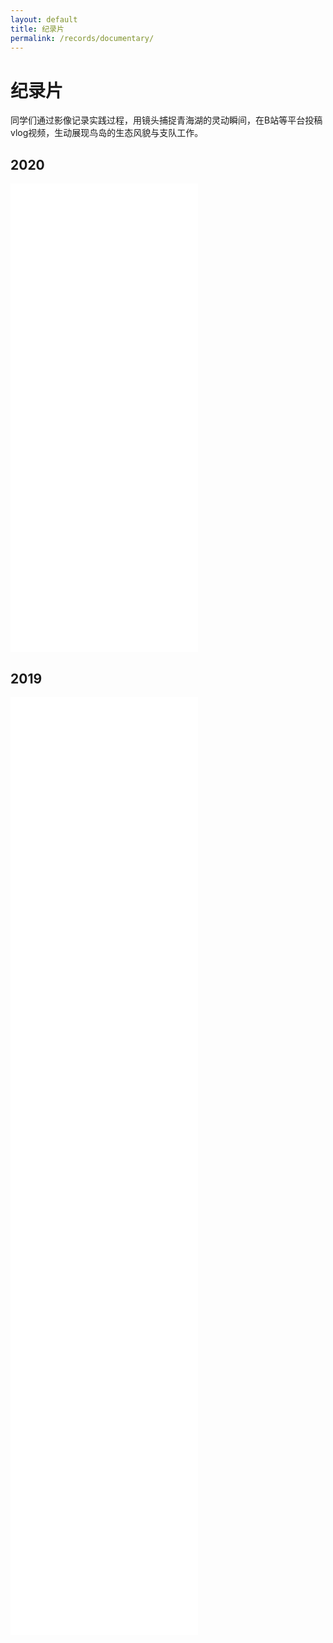 ```yaml
---
layout: default
title: 纪录片
permalink: /records/documentary/
---
```


# 纪录片

同学们通过影像记录实践过程，用镜头捕捉青海湖的灵动瞬间，在B站等平台投稿vlog视频，生动展现鸟岛的生态风貌与支队工作。

## 2020
<div class="video-container">
  <iframe src="//player.bilibili.com/player.html?bvid=BV1c64y1c7p3&page=1" 
          scrolling="no" border="0" frameborder="no" framespacing="0" 
          allowfullscreen="true"></iframe>
</div>

<div class="video-container">
  <iframe src="//player.bilibili.com/player.html?bvid=BV18541187y7&page=1" 
          scrolling="no" border="0" frameborder="no" framespacing="0" 
          allowfullscreen="true"></iframe>
</div>

<div class="video-container">
  <iframe src="//player.bilibili.com/player.html?bvid=BV1oA411Y7LE&page=1" 
          scrolling="no" border="0" frameborder="no" framespacing="0" 
          allowfullscreen="true"></iframe>
</div>

<div class="video-container">
  <iframe src="//player.bilibili.com/player.html?bvid=BV1HC4y1t7CY&page=1" 
          scrolling="no" border="0" frameborder="no" framespacing="0" 
          allowfullscreen="true"></iframe>
</div>

<div class="video-container">
  <iframe src="//player.bilibili.com/player.html?bvid=BV1t54y1U7Pz&page=1" 
          scrolling="no" border="0" frameborder="no" framespacing="0" 
          allowfullscreen="true"></iframe>
</div>

## 2019
<div class="video-container">
  <iframe src="//player.bilibili.com/player.html?bvid=BV1tt411J7XD&page=1" 
          scrolling="no" border="0" frameborder="no" framespacing="0" 
          allowfullscreen="true"></iframe>
</div>

<div class="video-container">
  <iframe src="//player.bilibili.com/player.html?bvid=BV1ft41177eH&page=1" 
          scrolling="no" border="0" frameborder="no" framespacing="0" 
          allowfullscreen="true"></iframe>
</div>

<div class="video-container">
  <iframe src="//player.bilibili.com/player.html?bvid=BV1mt411A7fc&page=1" 
          scrolling="no" border="0" frameborder="no" framespacing="0" 
          allowfullscreen="true"></iframe>
</div>

<div class="video-container">
  <iframe src="//player.bilibili.com/player.html?bvid=BV164411f7bK&page=1" 
          scrolling="no" border="0" frameborder="no" framespacing="0" 
          allowfullscreen="true"></iframe>
</div>

<div class="video-container">
  <iframe src="//player.bilibili.com/player.html?bvid=BV1L4411S7gf&page=1" 
          scrolling="no" border="0" frameborder="no" framespacing="0" 
          allowfullscreen="true"></iframe>
</div>

<div class="video-container">
  <iframe src="//player.bilibili.com/player.html?bvid=BV1s4411S7jF&page=1" 
          scrolling="no" border="0" frameborder="no" framespacing="0" 
          allowfullscreen="true"></iframe>
</div>

<div class="video-container">
  <iframe src="//player.bilibili.com/player.html?bvid=BV1p4411U7Ug&page=1" 
          scrolling="no" border="0" frameborder="no" framespacing="0" 
          allowfullscreen="true"></iframe>
</div>

<div class="video-container">
  <iframe src="//player.bilibili.com/player.html?bvid=BV1F4411Z76J&page=1" 
          scrolling="no" border="0" frameborder="no" framespacing="0" 
          allowfullscreen="true"></iframe>
</div>

<div class="video-container">
  <iframe src="//player.bilibili.com/player.html?bvid=BV1i4411d7ct&page=1" 
          scrolling="no" border="0" frameborder="no" framespacing="0" 
          allowfullscreen="true"></iframe>
</div>

<div class="video-container">
  <iframe src="//player.bilibili.com/player.html?bvid=BV1F4411172J&page=1" 
          scrolling="no" border="0" frameborder="no" framespacing="0" 
          allowfullscreen="true"></iframe>
</div>
